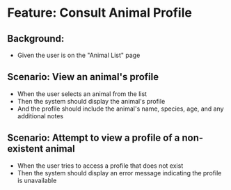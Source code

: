 # Feature: Consult Animal Profile

## Background:

* Given the user is on the "Animal List" page

## Scenario: View an animal's profile

* When the user selects an animal from the list
* Then the system should display the animal's profile
* And the profile should include the animal's name, species, age, and any additional notes

## Scenario: Attempt to view a profile of a non-existent animal

* When the user tries to access a profile that does not exist
* Then the system should display an error message indicating the profile is unavailable 